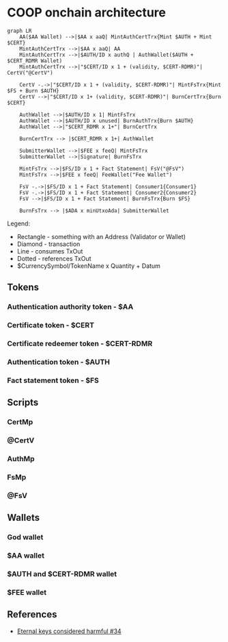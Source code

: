 # COOP onchain architecture

```mermaid
graph LR
    AA($AA Wallet) -->|$AA x aaQ| MintAuthCertTrx{Mint $AUTH + Mint $CERT}
    MintAuthCertTrx -->|$AA x aaQ| AA
    MintAuthCertTrx -->|$AUTH/ID x authQ | AuthWallet($AUTH + $CERT_RDMR Wallet)
    MintAuthCertTrx -->|"$CERT/ID x 1 + (validity, $CERT-RDMR)"| CertV("@CertV")
    
    CertV -.->|"$CERT/ID x 1 + (validity, $CERT-RDMR)"| MintFsTrx{Mint $FS + Burn $AUTH}
    CertV -->|"$CERT/ID x 1+ (validity, $CERT-RDMR)"| BurnCertTrx{Burn $CERT}
    
    AuthWallet -->|$AUTH/ID x 1| MintFsTrx
    AuthWallet -->|$AUTH/ID x unused| BurnAuthTrx{Burn $AUTH}
    AuthWallet -->|"$CERT_RDMR x 1+"| BurnCertTrx
    
    BurnCertTrx --> |$CERT_RDMR x 1+| AuthWallet
    
    SubmitterWallet -->|$FEE x feeQ| MintFsTrx
    SubmitterWallet -->|Signature| BurnFsTrx
    
    MintFsTrx -->|$FS/ID x 1 + Fact Statement| FsV("@FsV")
    MintFsTrx -->|$FEE x feeQ| FeeWallet("Fee Wallet")

    FsV -.->|$FS/ID x 1 + Fact Statement| Consumer1{Consumer1}
    FsV -.->|$FS/ID x 1 + Fact Statement| Consumer2{Consumer2}
    FsV -->|$FS/ID x 1 + Fact Statement| BurnFsTrx{Burn $FS}

    BurnFsTrx --> |$ADA x minUtxoAda| SubmitterWallet
```

Legend:

- Rectangle - something with an Address (Validator or Wallet)
- Diamond - transaction
- Line - consumes TxOut
- Dotted - references TxOut
- $CurrencySymbol/TokenName x Quantity + Datum

## Tokens

### Authentication authority token - $AA

### Certificate token - $CERT

### Certificate redeemer token - $CERT-RDMR

### Authentication token - $AUTH

### Fact statement token - $FS

## Scripts

### CertMp

### @CertV

### AuthMp

### FsMp

### @FsV

## Wallets

### God wallet

### $AA wallet

### $AUTH and $CERT-RDMR wallet

### $FEE wallet

## References

- [Eternal keys considered harmful #34](https://github.com/mlabs-haskell/cardano-open-oracle-protocol/issues/34)
